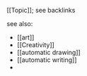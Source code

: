 [[Topic]]; see backlinks



see also:
- [[art]]
- [[Creativity]]
- [[automatic drawing]]
- [[automatic writing]]
- 
